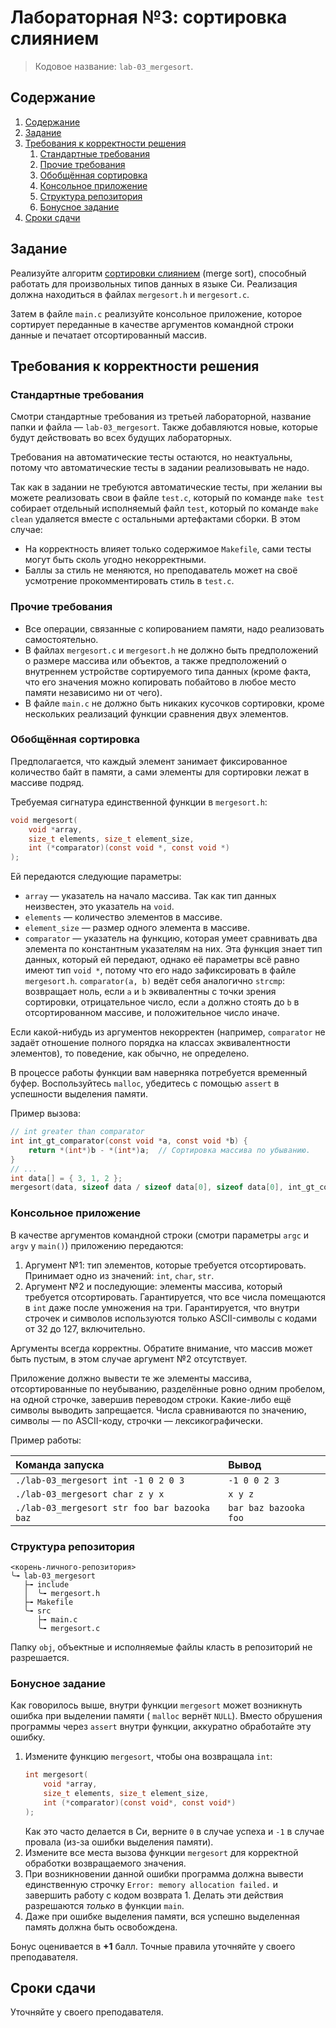# Лабораторная №3: сортировка слиянием

> Кодовое название: `lab-03_mergesort`.

## Содержание
1. [Содержание](#содержание)
1. [Задание](#задание)
1. [Требования к корректности решения](#требования-к-корректности-решения)
    1. [Стандартные требования](#стандартные-требования)
    1. [Прочие требования](#прочие-требования)
    1. [Обобщённая сортировка](#обобщённая-сортировка)
    1. [Консольное приложение](#консольное-приложение)
    1. [Структура репозитория](#структура-репозитория)
    1. [Бонусное задание](#бонусное-задание)
1. [Сроки сдачи](#сроки-сдачи)

## Задание
Реализуйте алгоритм [сортировки слиянием][neerc-wiki-mergesort] (merge sort), способный работать для
произвольных типов данных в языке Си. Реализация должна находиться в файлах `mergesort.h` и
`mergesort.c`.

Затем в файле `main.c` реализуйте консольное приложение, которое сортирует переданные в качестве
аргументов командной строки данные и печатает отсортированный массив.

## Требования к корректности решения
### Стандартные требования
Смотри стандартные требования из третьей лабораторной, название папки и файла — `lab-03_mergesort`.
Также добавляются новые, которые будут действовать во всех будущих лабораторных.

Требования на автоматические тесты остаются, но неактуальны, потому что автоматические тесты
в задании реализовывать не надо.

Так как в задании не требуются автоматические тесты, при желании вы можете реализовать свои в файле
`test.c`, который по команде `make test` собирает отдельный исполняемый файл `test`, который по
команде `make clean` удаляется вместе с остальными артефактами сборки.
В этом случае:
* На корректность влияет только содержимое `Makefile`, сами тесты могут быть сколь угодно
  некорректными.
* Баллы за стиль не меняются, но преподаватель может на своё усмотрение прокомментировать стиль в
  `test.c`.

### Прочие требования
* Все операции, связанные с копированием памяти, надо реализовать самостоятельно.
* В файлах `mergesort.c` и `mergesort.h` не должно быть предположений о размере массива или
  объектов, а также предположений о внутреннем устройстве сортируемого типа данных (кроме факта, что
  его значения можно копировать побайтово в любое место памяти независимо ни от чего).
* В файле `main.c` не должно быть никаких кусочков сортировки, кроме нескольких реализаций функции
  сравнения двух элементов.

### Обобщённая сортировка
Предполагается, что каждый элемент занимает фиксированное количество байт в памяти,
а сами элементы для сортировки лежат в массиве подряд.

Требуемая сигнатура единственной функции в `mergesort.h`:

```c
void mergesort(
    void *array,
    size_t elements, size_t element_size,
    int (*comparator)(const void *, const void *)
);
```

Ей передаются следующие параметры:

* `array` — указатель на начало массива. Так как тип данных неизвестен, это указатель на `void`.
* `elements` — количество элементов в массиве.
* `element_size` — размер одного элемента в массиве.
* `comparator` — указатель на функцию, которая умеет сравнивать два элемента по константным
  указателям на них. Эта функция знает тип данных, который ей передают, однако её параметры всё
  равно имеют тип `void *`, потому что его надо зафиксировать в файле `mergesort.h`.
  `comparator(a, b)` ведёт себя аналогично `strcmp`: возвращает ноль, если `a` и `b` эквивалентны с
  точки зрения сортировки, отрицательное число, если `a` должно стоять до `b` в отсортированном
  массиве, и положительное число иначе.

Если какой-нибудь из аргументов некорректен (например, `comparator` не задаёт отношение полного
порядка на классах эквивалентности элементов), то поведение, как обычно, не определено.

В процессе работы функции вам наверняка потребуется временный буфер. Воспользуйтесь `malloc`,
убедитесь с помощью `assert` в успешности выделения памяти.

Пример вызова:

```c
// int greater than comparator
int int_gt_comparator(const void *a, const void *b) {
    return *(int*)b - *(int*)a;  // Сортировка массива по убыванию.
}
// ...
int data[] = { 3, 1, 2 };
mergesort(data, sizeof data / sizeof data[0], sizeof data[0], int_gt_comparator);
```

### Консольное приложение
В качестве аргументов командной строки (смотри параметры `argc` и `argv` у `main()`) приложению
передаются:

1. Аргумент №1: тип элементов, которые требуется отсортировать. Принимает одно из значений: `int`,
  `char`, `str`.
2. Аргумент №2 и последующие: элементы массива, который требуется отсортировать. Гарантируется, что
   все числа помещаются в `int` даже после умножения на три. Гарантируется, что внутри строчек и
   символов используются только ASCII-символы с кодами от 32 до 127, включительно.

Аргументы всегда корректны. Обратите внимание, что массив может быть пустым, в этом случае аргумент
№2 отсутствует.

Приложение должно вывести те же элементы массива, отсортированные по неубыванию, разделённые ровно
одним пробелом, на одной строчке, завершив переводом строки. Какие-либо ещё символы выводить
запрещается. Числа сравниваются по значению, символы — по ASCII-коду, строчки — лексикографически.

Пример работы:

| Команда запуска                              | Вывод                 |
|:---------------------------------------------|:----------------------|
| `./lab-03_mergesort int -1 0 2 0 3`          | `-1 0 0 2 3`          |
| `./lab-03_mergesort char z y x`              | `x y z`               |
| `./lab-03_mergesort str foo bar bazooka baz` | `bar baz bazooka foo` |

### Структура репозитория
```
<корень-личного-репозитория>
╰╼ lab-03_mergesort
   ├╼ include
   │  ╰╼ mergesort.h
   ├╼ Makefile
   ╰╼ src
      ├╼ main.c
      ╰╼ mergesort.c
```

Папку `obj`, объектные и исполняемые файлы класть в репозиторий не разрешается.

### Бонусное задание

Как говорилось выше, внутри функции `mergesort` может возникнуть ошибка при выделении памяти (
`malloc` вернёт `NULL`). Вместо обрушения программы через `assert` внутри функции, аккуратно
обработайте эту ошибку.

1. Измените функцию `mergesort`, чтобы она возвращала `int`:
   ```c
   int mergesort(
       void *array,
       size_t elements, size_t element_size,
       int (*comparator)(const void*, const void*)
   );
   ```
   Как это часто делается в Си, верните `0` в случае успеха и `-1` в случае провала (из-за ошибки
   выделения памяти).
1. Измените все места вызова функции `mergesort` для корректной обработки возвращаемого значения.
1. При возникновении данной ошибки программа должна вывести единственную строчку `Error: memory
   allocation failed.` и завершить работу с кодом возврата 1. Делать эти действия разрешаются
   *только* в функции `main`.
1. Даже при ошибке выделения памяти, вся успешно выделенная память должна быть освобождена.

Бонус оценивается в **+1** балл. Точные правила уточняйте у своего преподавателя.

## Сроки сдачи

Уточняйте у своего преподавателя.

[neerc-wiki-mergesort]: https://neerc.ifmo.ru/wiki/index.php?title=%D0%A1%D0%BE%D1%80%D1%82%D0%B8%D1%80%D0%BE%D0%B2%D0%BA%D0%B0_%D1%81%D0%BB%D0%B8%D1%8F%D0%BD%D0%B8%D0%B5%D0%BC
